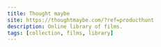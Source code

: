 ```yaml
---
title: Thought maybe
site: https://thoughtmaybe.com/?ref=producthunt
description: Online library of films.
tags: [collection, films, library]
---
```

